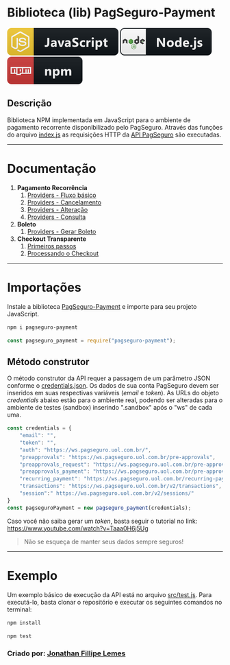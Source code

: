 # Biblioteca (lib) PagSeguro-Payment
![JavaScript](https://github.com/MikeCodesDotNET/ColoredBadges/blob/master/svg/dev/languages/js.svg)
![NodeJS](https://github.com/MikeCodesDotNET/ColoredBadges/blob/master/svg/dev/frameworks/nodejs.svg)
![NPM](https://github.com/MikeCodesDotNET/ColoredBadges/blob/master/svg/dev/services/npm.svg)

## Descrição

Biblioteca NPM implementada em JavaScript para o ambiente de pagamento recorrente disponibilizado pelo PagSeguro. Através das funções do arquivo <a href="https://github.com/JonathanLemes/API-PagSeguro-JavaScript/blob/master/index.js">index.js</a> as requisições HTTP da <a href="https://dev.pagseguro.uol.com.br/reference/api-recorrencia">API PagSeguro</a> são executadas.

---

# Documentação

1. **Pagamento Recorrência**
    1. <a href="https://github.com/JonathanLemes/API-PagSeguro-JavaScript/blob/master/docs/Pagamento%20Recorrente/Providers%20-%20Fluxo%20b%C3%A1sico.md">Providers - Fluxo básico</a>
    2. <a href="https://github.com/JonathanLemes/API-PagSeguro-JavaScript/blob/master/docs/Pagamento%20Recorrente/Providers%20-%20Cancelamento.md">Providers - Cancelamento</a>
    3. <a href="https://github.com/JonathanLemes/API-PagSeguro-JavaScript/blob/master/docs/Pagamento%20Recorrente/Providers%20-%20Altera%C3%A7%C3%A3o.md">Providers - Alteração</a>
    4. <a href="https://github.com/JonathanLemes/API-PagSeguro-JavaScript/blob/master/docs/Pagamento%20Recorrente/Providers%20-%20Consulta.md">Providers - Consulta</a>
2. **Boleto**
   1. <a href="https://github.com/JonathanLemes/API-PagSeguro-JavaScript/blob/master/docs/Boleto/Providers%20-%20Gerar%20Boleto.md">Providers - Gerar Boleto</a> 
3. **Checkout Transparente**
   1. <a href="https://github.com/JonathanLemes/API-PagSeguro-JavaScript/blob/master/docs/Checkout%20Transparente/Providers.md">Primeiros passos</a>
   2. <a href="https://github.com/JonathanLemes/API-PagSeguro-JavaScript/blob/master/docs/Checkout%20Transparente/Processando%20o%20Checkout.md">Processando o Checkout</a>

---

# Importações
Instale a biblioteca <a href="https://github.com/JonathanLemes/API-PagSeguro-JavaScript/blob/master/src/index.js">PagSeguro-Payment</a> e importe para seu projeto JavaScript.

```bash
npm i pagseguro-payment
```

```javascript
const pagseguro_payment = require("pagseguro-payment");
```

## Método construtor
O método construtor da API requer a passagem de um parâmetro JSON conforme o <a href="https://github.com/JonathanLemes/API-PagSeguro-JavaScript/blob/master/credentials.json">credentials.json</a>. Os dados de sua conta PagSeguro devem ser inseridos em suas respectivas variáveis (*email* e *token*).
As URLs do objeto *credentials* abaixo estão para o ambiente real, podendo ser alteradas para o ambiente de testes (sandbox) inserindo ".sandbox" após o "ws" de cada uma.
```javascript
const credentials = {
    "email": "",
    "token": "",
    "auth": "https://ws.pagseguro.uol.com.br/",
    "preapprovals": "https://ws.pagseguro.uol.com.br/pre-approvals",
    "preapprovals_request": "https://ws.pagseguro.uol.com.br/pre-approvals/request",
    "preapprovals_payment": "https://ws.pagseguro.uol.com.br/pre-approvals/payment",
    "recurring_payment": "https://ws.pagseguro.uol.com.br/recurring-payment",
    "transactions": "https://ws.pagseguro.uol.com.br/v2/transactions",
    "session":" https://ws.pagseguro.uol.com.br/v2/sessions/"
}
const pagseguroPayment = new pagseguro_payment(credentials);
```
Caso você não saiba gerar um *token*, basta seguir o tutorial no link: https://www.youtube.com/watch?v=Taaa0H6j5Ug
>Não se esqueça de manter seus dados sempre seguros!

---

# Exemplo

Um exemplo básico de execução da API está no arquivo <a href="https://github.com/JonathanLemes/API-PagSeguro-JavaScript/blob/master/src/test.js">src/test.js</a>. Para executá-lo, basta clonar o repositório e executar os seguintes comandos no terminal:
```bash
npm install
```
```bash
npm test
```

### Criado por: [Jonathan Fillipe Lemes](https://github.com/JonathanLemes/)
